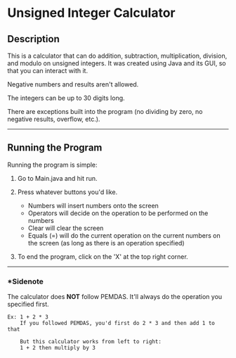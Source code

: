 # Unsigned Integer Calculator
## Description
This is a calculator that can do addition, subtraction, multiplication, division, and modulo on unsigned integers. It was created
using Java and its GUI, so that you can interact with it.

Negative numbers and results aren't allowed.

The integers can be up to 30 digits long.

There are exceptions built into the program (no dividing by zero, no negative results, overflow, etc.).

--------------------------------------------------------------------------------------------------------------------------------
## Running the Program

Running the program is simple:
1. Go to Main.java and hit run.
2. Press whatever buttons you'd like. 
    - Numbers will insert numbers onto the screen
    - Operators will decide on the operation to be performed on the numbers
    - Clear will clear the screen
    - Equals (=) will do the current operation on the current numbers on the screen (as long as there is an operation specified)
    
3. To end the program, click on the 'X' at the top right corner.
--------------------------------------------------------------------------------------------------------------------------------
### *Sidenote
The calculator does **NOT** follow PEMDAS. It'll always do the operation you specified first.

    Ex: 1 + 2 * 3
        If you followed PEMDAS, you'd first do 2 * 3 and then add 1 to that
        
        But this calculator works from left to right:
        1 + 2 then multiply by 3
